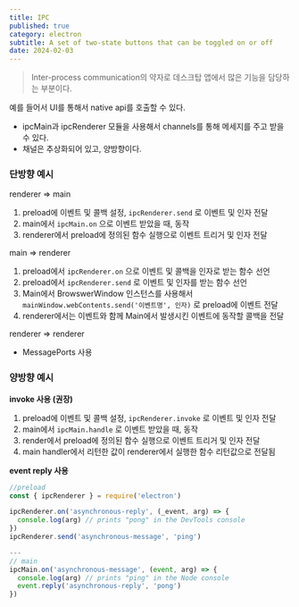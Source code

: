 ```yaml
---
title: IPC
published: true
category: electron
subtitle: A set of two-state buttons that can be toggled on or off
date: 2024-02-03
---
```


>Inter-process communication의 약자로 데스크탑 앱에서 많은 기능을 담당하는 부분이다.

예를 들어서 UI를 통해서 native api를 호출할 수 있다.

- ipcMain과 ipcRenderer 모듈을 사용해서 channels를 통해 메세지를 주고 받을 수 있다.
- 채널은 추상화되어 있고, 양방향이다.

### 단방향 예시

renderer ⇒ main

1. preload에 이벤트 및 콜백 설정, `ipcRenderer.send` 로 이벤트 및 인자 전달
2. main에서 `ipcMain.on` 으로 이벤트 받았을 때, 동작
3. renderer에서 preload에 정의된 함수 실행으로 이벤트 트리거 및 인자 전달

main ⇒ renderer

1. preload에서 `ipcRenderer.on` 으로 이벤트 및 콜백을 인자로 받는 함수 선언
2. preload에서 `ipcRenderer.send` 로 이벤트 및 인자를 받는 함수 선언
3. Main에서 BrowswerWindow 인스턴스를 사용해서 `mainWindow.webContents.send('이벤트명', 인자)` 로 preload에 이벤트 전달
4. renderer에서는 이벤트와 함께 Main에서 발생시킨 이벤트에 동작할 콜백을 전달

renderer ⇒ renderer

- MessagePorts 사용

### 양방향 예시

**invoke 사용 (권장)**

1. preload에 이벤트 및 콜백 설정, `ipcRenderer.invoke` 로 이벤트 및 인자 전달
2. main에서 `ipcMain.handle` 로 이벤트 받았을 때, 동작
3. render에서 preload에 정의된 함수 실행으로 이벤트 트리거 및 인자 전달
4. main handler에서 리턴한 값이 renderer에서 실행한 함수 리턴값으로 전달됨

**event reply 사용**

```jsx
//preload
const { ipcRenderer } = require('electron')

ipcRenderer.on('asynchronous-reply', (_event, arg) => {
  console.log(arg) // prints "pong" in the DevTools console
})
ipcRenderer.send('asynchronous-message', 'ping')

---
// main
ipcMain.on('asynchronous-message', (event, arg) => {
  console.log(arg) // prints "ping" in the Node console
  event.reply('asynchronous-reply', 'pong')
})
```